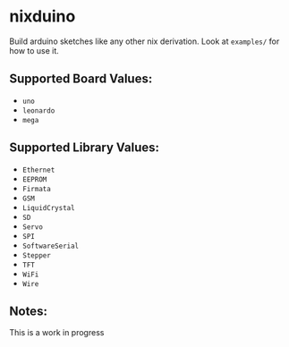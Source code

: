 # nixduino
Build arduino sketches like any other nix derivation.
Look at `examples/` for how to use it.

## Supported Board Values:
- `uno`
- `leonardo`
- `mega`

## Supported Library Values:
- `Ethernet`
- `EEPROM`
- `Firmata`
- `GSM`
- `LiquidCrystal`
- `SD`
- `Servo`
- `SPI`
- `SoftwareSerial`
- `Stepper`
- `TFT`
- `WiFi`
- `Wire`

## Notes:

This is a work in progress
